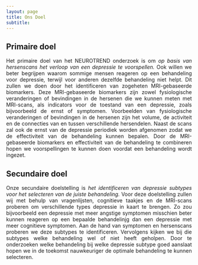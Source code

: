 ```yaml
---
layout: page
title: Ons Doel
subtitle:
---
```


<h2> Primaire doel </h2>

<div align="justify">
Het primaire doel van het NEUROTREND onderzoek is om <i>op basis van hersenscans het verloop van een depressie te voorspellen.</i> Ook willen we beter begrijpen waarom sommige mensen reageren op een behandeling voor depressie, terwijl voor anderen dezelfde behandeling niet helpt. Dit zullen we doen door het identificeren van zogeheten MRI-gebaseerde biomarkers. Deze MRI-gebaseerde biomarkers zijn zowel fysiologische veranderingen of bevindingen in de hersenen die we kunnen meten met MRI-scans, als indicators voor de toestand van een depressie, zoals bijvoorbeeld de ernst of symptomen. Voorbeelden van fysiologische veranderingen of bevindingen in de hersenen zijn het volume, de activiteit en de connecties van en tussen verschillende hersendelen. Naast de scans zal ook de ernst van de depressie periodiek worden afgenomen zodat we de effectiviteit van de behandeling kunnen bepalen. Door de MRI-gebaseerde biomarkers en effectiviteit van de behandeling te combineren hopen we voorspellingen te kunnen doen voordat een behandeling wordt ingezet.
</div>


<h2> Secundaire doel </h2>

<div align="justify">
Onze secundaire doelstelling is <i>het identificeren van depressie subtypes voor het selecteren van de juiste behandeling.</i> Voor deze doelstelling zullen wij met behulp van vragenlijsten, cognitieve taakjes en de MRI-scans proberen om verschillende types depressie in kaart te brengen. Zo zou bijvoorbeeld een depressie met meer angstige symptomen misschien beter kunnen reageren op een bepaalde behandelinjg dan een depressie met meer cognitieve symptomen. Aan de hand van symptomen en hersenscans proberen we deze subtypes te identificeren. Vervolgens kijken we bij die subtypes welke behandeling wel of niet heeft geholpen. Door te onderzoeken welke behandeling bij welke depressie subtype goed aanslaat hopen we in de toekomst nauwkeuriger de optimale behandeling te kunnen selecteren. 
</div>